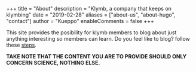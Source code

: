 +++
title = "About"
description = "Klymb, a company that keeps on klymbing"
date = "2019-02-28"
aliases = ["about-us", "about-hugo", "contact"]
author = "Kueppo"
enableComments = false
+++

This site provides the posibility for klymb members to blog about just anything
interesting so members can learn. Do you feel like to blog? follow these [steps](http://localhost:1313/posts/how-to-blog/).

**TAKE NOTE THAT THE CONTENT YOU ARE TO PROVIDE SHOULD ONLY CONCERN SCIENCE, NOTHING ELSE.**
